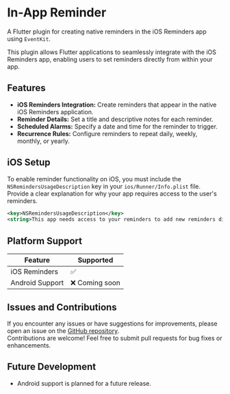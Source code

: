 # In-App Reminder

A Flutter plugin for creating native reminders in the iOS Reminders app using `EventKit`.

This plugin allows Flutter applications to seamlessly integrate with the iOS Reminders app, enabling users to set reminders directly from within your app.

## Features

* **iOS Reminders Integration:** Create reminders that appear in the native iOS Reminders application.
* **Reminder Details:** Set a title and descriptive notes for each reminder.
* **Scheduled Alarms:** Specify a date and time for the reminder to trigger.
* **Recurrence Rules:** Configure reminders to repeat daily, weekly, monthly, or yearly.

## iOS Setup

To enable reminder functionality on iOS, you must include the `NSRemindersUsageDescription` key in your `ios/Runner/Info.plist` file. Provide a clear explanation for why your app requires access to the user's reminders.

```xml
<key>NSRemindersUsageDescription</key>
<string>This app needs access to your reminders to add new reminders directly from the app.</string>
```


## Platform Support

| Feature         | Supported      |
|-----------------|----------------|
| iOS Reminders   | ✅             |
| Android Support | ❌ Coming soon |

## Issues and Contributions
If you encounter any issues or have suggestions for improvements, please open an issue on the [GitHub repository](https://github.com/aashutosh-dev1/in_app_reminder/issues).  
Contributions are welcome! Feel free to submit pull requests for bug fixes or enhancements.


## Future Development

* Android support is planned for a future release.
